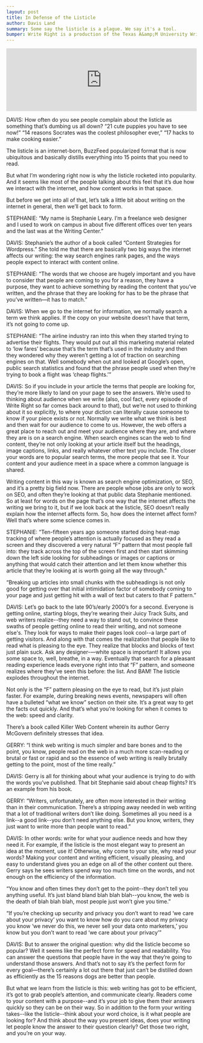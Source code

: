 ```yaml
---
layout: post
title: In Defense of the Listicle
author: Davis Land
summary: Some say the listicle is a plague. We say it's a tool. 
bumper: Write Right is a production of the Texas A&amp;M University Writing Center, a service of the Department of Undergraduate Studies. The UWC is dedicated to helping students become better communicators through whichever medium they are working in. Open to all Texas A&amp;M students, the writing center offers both face-to-face and online consultations. Make an appointment at writingcenter.tamu.edu. Find us on Twitter and Instagram as @tamuwc. Music in this episode came from Podington Bear & Anitek.
---
```

<iframe width="100%" height="166" scrolling="no" frameborder="no" src="https://w.soundcloud.com/player/?url=https%3A//api.soundcloud.com/tracks/287358633&amp;color=ff5500&amp;auto_play=false&amp;hide_related=false&amp;show_comments=true&amp;show_user=true&amp;show_reposts=false"></iframe>

DAVIS: How often do you see people complain about the listicle as something that’s dumbing us all down? “21 cute puppies you have to see now!” “14 reasons Socrates was the coolest philosopher ever,” “17 hacks to make cooking easier.” 


The listicle is an internet-born, BuzzFeed popularized format that is now ubiquitous and basically distills everything into 15 points that you need to read.


But what I’m wondering right now is why the listicle rocketed into popularity. And it seems like most of the people talking about this feel that it’s due how we interact with the internet, and how content works in that space. 


But before we get into all of that, let’s talk a little bit about writing on the internet in general, then we’ll get back to form.


STEPHANIE: “My name is Stephanie Leary. I’m a freelance web designer and I used to work on campus in about five different offices over ten years and the last was at the Writing Center.”


DAVIS: Stephanie’s the author of a book called “Content Strategies for Wordpress.” She told me that there are basically two big ways the internet affects our writing: the way search engines rank pages, and the ways people expect to interact with content online.


STEPHANIE: “The words that we choose are hugely important and you have to consider that people are coming to you for a reason, they have a purpose, they want to achieve something by reading the content that you’ve written, and the phrase that they are looking for has to be the phrase that you’ve written—it has to match.”


DAVIS: When we go to the internet for information, we normally search a term we think applies. If the copy on your website doesn’t have that term, it’s not going to come up. 


STEPHANIE: “The airline industry ran into this when they started trying to advertise their flights. They would put out all this marketing material related to ‘low fares’ because that’s the term that’s used in the industry and then they wondered why they weren’t getting a lot of traction on searching engines on that. Well somebody when out and looked at Google’s open, public search statistics and found that the phrase people used when they’re trying to book a flight was ‘cheap flights.’”


DAVIS: So if you include in your article the terms that people are looking for, they’re more likely to land on your page to see the answers. We’re used to thinking about audience when we write (also, cool fact, every episode of Write Right so far comes back around to that), but we’re not used to thinking about it so explicitly, to where your diction can literally cause someone to know if your piece exists or not. Normally we write what we think is best and then wait for our audience to come to us. However, the web offers a great place to reach out and meet your audience where they are, and where they are is on a search engine. When search engines scan the web to find content, they’re not only looking at your article itself but the headings, image captions, links, and really whatever other text you include. The closer your words are to popular search terms, the more people that see it. Your content and your audience meet in a space where a common language is shared. 


Writing content in this way is known as search engine optimization, or SEO, and it’s a pretty big field now. There are people whose jobs are only to work on SEO, and often they’re looking at that public data Stephanie mentioned. So at least for words on the page that’s one way that the internet affects the writing we bring to it, but if we look back at the listicle, SEO doesn’t really explain how the internet affects form. So, how does the internet affect form? Well that’s where some science comes in. 


STEPHANIE: “Ten-fifteen years ago someone started doing heat-map tracking of where people’s attention is actually focused as they read a screen and they discovered a very natural “F” pattern that most people fall into: they track across the top of the screen first and then start skimming down the left side looking for subheadings or images or captions or anything that would catch their attention and let them know whether this article that they’re looking at is worth going all the way through.” 


“Breaking up articles into small chunks with the subheadings is not only good for getting over that initial intimidation factor of somebody coming to your page and just getting hit with a wall of text but caters to that F pattern.”


DAVIS: Let’s go back to the late 90’s/early 2000’s for a second. Everyone is getting online, starting blogs, they’re wearing their Juicy Track Suits, and web writers realize--they need a way to stand out, to convince these swaths of people getting online to read their writing, and not someone else's. They look for ways to make their pages look cool--a large part of getting visitors. And along with that comes the realization that people like to read what is pleasing to the eye. They realize that blocks and blocks of text just plain suck. Ask any designer-—white space is important! It allows you some space to, well, breathe, in a way. Eventually that search for a pleasant reading experience leads everyone right into that “F” pattern, and someone realizes where they’ve seen this before: the list. And BAM! The listicle explodes throughout the internet.


Not only is the “F” pattern pleasing on the eye to read, but it’s just plain faster. For example, during breaking news events, newspapers will often have a bulleted “what we know” section on their site. It’s a great way to get the facts out quickly. And that’s what you’re looking for when it comes to the web: speed and clarity.


There’s a book called Killer Web Content wherein its author Gerry McGovern definitely stresses that idea.


GERRY: “I think web writing is much simpler and bare bones and to the point, you know, people read on the web in a much more scan-reading or brutal or fast or rapid and so the essence of web writing is really brutally getting to the point, most of the time really.”


DAVIS: Gerry is all for thinking about what your audience is trying to do with the words you’ve published. That bit Stephanie said about cheap flights? It’s an example from his book.


GERRY: “Writers, unfortunately, are often more interested in their writing than in their communication. There’s a stripping away needed in web writing that a lot of traditional writers don’t like doing. Sometimes all you need is a link--a good link--you don’t need anything else. But you know, writers, they just want to write more than people want to read.”


DAVIS: In other words: write for what your audience needs and how they need it. For example, if the listicle is the most elegant way to present an idea at the moment, use it! Otherwise, why come to your site, why read your words? Making your content and writing efficient, visually pleasing, and easy to understand gives you an edge on all of the other content out there. Gerry says he sees writers spend way too much time on the words, and not enough on the efficiency of the information. 


“You know and often times they don’t get to the point--they don’t tell you anything useful. It’s just bland bland blah blah blah--you know, the web is the death of blah blah blah, most people just won’t give you time.”


“If you’re checking up security and privacy you don’t want to read ‘we care about your privacy’ you want to know how do you care about my privacy you know ‘we never do this, we never sell your data onto marketers,’ you know but you don’t want to read ‘we care about your privacy’”


DAVIS: But to answer the original question: why did the listicle become so popular? Well it seems like the perfect form for speed and readability. You can answer the questions that people have in the way that they’re going to understand those answers. And that’s not to say it’s the perfect form for every goal—there’s certainly a lot out there that just can’t be distilled down as efficiently as the 15 reasons dogs are better than people.


But what we learn from the listicle is this: web writing has got to be efficient, it’s got to grab people’s attention, and communicate clearly. Readers come to your content with a purpose--and it’s your job to give them their answers quickly so they can be on their way. So in addition to the form your writing takes--like the listicle--think about your word choice, is it what people are looking for? And think about the way you present ideas, does your writing let people know the answer to their question clearly? Get those two right, and you’re on your way.
